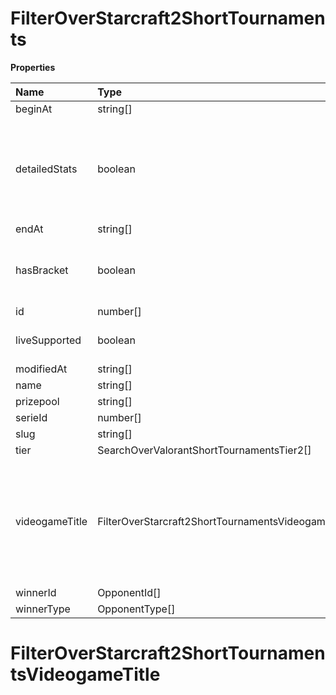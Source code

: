 # FilterOverStarcraft2ShortTournaments

**Properties**

| Name           | Type                                                 | Required | Description                                                                                              |
| :------------- | :--------------------------------------------------- | :------- | :------------------------------------------------------------------------------------------------------- |
| beginAt        | string[]                                             | ❌       |                                                                                                          |
| detailedStats  | boolean                                              | ❌       | Whether the tournament is expected to have detailed statistics available                                 |
| endAt          | string[]                                             | ❌       |                                                                                                          |
| hasBracket     | boolean                                              | ❌       | Whether the tournament has a bracket                                                                     |
| id             | number[]                                             | ❌       |                                                                                                          |
| liveSupported  | boolean                                              | ❌       | Whether live is supported                                                                                |
| modifiedAt     | string[]                                             | ❌       |                                                                                                          |
| name           | string[]                                             | ❌       |                                                                                                          |
| prizepool      | string[]                                             | ❌       |                                                                                                          |
| serieId        | number[]                                             | ❌       |                                                                                                          |
| slug           | string[]                                             | ❌       |                                                                                                          |
| tier           | SearchOverValorantShortTournamentsTier2[]            | ❌       |                                                                                                          |
| videogameTitle | FilterOverStarcraft2ShortTournamentsVideogameTitle[] | ❌       | A videogame title id or slug. <br/>Only for `/csgo/*`, `/codmw/*`, `/fifa/*` and `/ow/*` endpoints <br/> |
| winnerId       | OpponentId[]                                         | ❌       |                                                                                                          |
| winnerType     | OpponentType[]                                       | ❌       |                                                                                                          |

# FilterOverStarcraft2ShortTournamentsVideogameTitle
